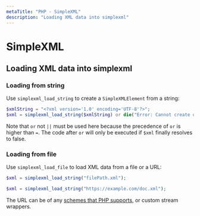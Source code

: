 ```yaml
---
metaTitle: "PHP - SimpleXML"
description: "Loading XML data into simplexml"
---
```


# SimpleXML



## Loading XML data into simplexml


### Loading from string

Use `simplexml_load_string` to create a `SimpleXMLElement` from a string:

```php
$xmlString = "<?xml version='1.0' encoding='UTF-8'?>";
$xml = simplexml_load_string($xmlString) or die("Error: Cannot create object");

```

Note that `or` not `||` must be used here because the precedence of `or` is higher than `=`. The code after `or` will only be executed if `$xml` finally resolves to false.

### Loading from file

Use `simplexml_load_file` to load XML data from a file or a URL:

```php
$xml = simplexml_load_string("filePath.xml");

$xml = simplexml_load_string("https://example.com/doc.xml");

```

The URL can be of any [schemes that PHP supports](http://php.net/wrappers), or custom stream wrappers.

